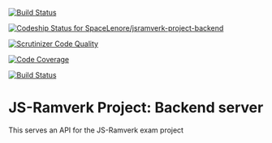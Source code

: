 [![Build Status](https://travis-ci.org/SpaceLenore/jsramverk-project-backend.svg?branch=master)](https://travis-ci.org/SpaceLenore/jsramverk-project-backend)

[![Codeship Status for SpaceLenore/jsramverk-project-backend](https://app.codeship.com/projects/62070390-d8e1-0137-6ef8-462992ce5969/status?branch=master)](https://app.codeship.com/projects/371128)

[![Scrutinizer Code Quality](https://scrutinizer-ci.com/g/SpaceLenore/jsramverk-project-backend/badges/quality-score.png?b=master)](https://scrutinizer-ci.com/g/SpaceLenore/jsramverk-project-backend/?branch=master)

[![Code Coverage](https://scrutinizer-ci.com/g/SpaceLenore/jsramverk-project-backend/badges/coverage.png?b=master)](https://scrutinizer-ci.com/g/SpaceLenore/jsramverk-project-backend/?branch=master)

[![Build Status](https://scrutinizer-ci.com/g/SpaceLenore/jsramverk-project-backend/badges/build.png?b=master)](https://scrutinizer-ci.com/g/SpaceLenore/jsramverk-project-backend/build-status/master)

# JS-Ramverk Project: Backend server

This serves an API for the JS-Ramverk exam project
